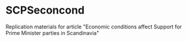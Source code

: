 # SCPSeconcond
Replication materials for article "Economic conditions affect Support for Prime Minister parties in Scandinavia"
